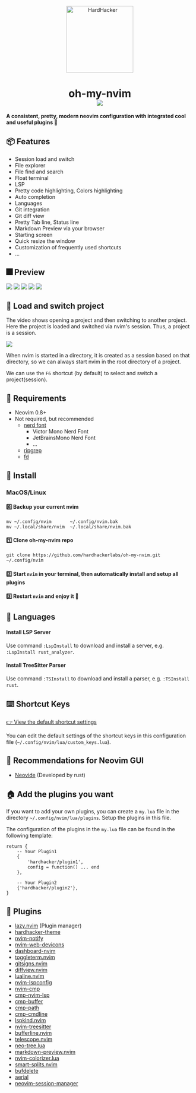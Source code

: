 <p align="center">
  <img width="180" src="https://github.com/hardhackerlabs/themes/raw/master/media/logo/logo.png" alt="HardHacker">
</p>

<h1 align="center">
    oh-my-nvim<br/>
  <a href="https://discord.com/invite/MGmp9QjfkK">
    <img src="https://img.shields.io/discord/1095552215944527962?style=for-the-badge&logo=discord&color=e965a5&logoColor=eee9fc&labelColor=282433"/>
  </a>
</h1>


**A consistent, pretty, modern neovim configuration with integrated cool and useful plugins 💎**

## 📦 Features

* Session load and switch
* File explorer
* File find and search
* Float terminal
* LSP
* Pretty code highlighting, Colors highlighting
* Auto completion
* Languages
* Git integration
* Git diff view
* Pretty Tab line, Status line
* Markdown Preview via your browser
* Starting screen
* Quick resize the window
* Customization of frequently used shortcuts
* ...

## 🎆 Preview

![](./docs/images/start-screen.png)
![](./docs/images/autocmp.png)
![](./docs/images/float-term.png)
![](./docs/images/find.png)
![](./docs/images/color-highlight.png)

## 📸 Load and switch project

The video shows opening a project and then switching to another project.
Here the project is loaded and switched via nvim's session.
Thus, a project is a session.

![](https://i.imgur.com/RcLA5cy.gif)

When nvim is started in a directory, it is created as a session based on that directory, 
so we can always start nvim in the root directory of a project.

We can use the `F6` shortcut (by default) to select and switch a project(session).

## 📌 Requirements

* Neovim 0.8+
* Not required, but recommended
    * [nerd font](https://www.nerdfonts.com/font-downloads) 
        * Victor Mono Nerd Font
        * JetBrainsMono Nerd Font
        * ...
    * [ripgrep](https://github.com/BurntSushi/ripgrep) 
    * [fd](https://github.com/sharkdp/fd)

## 🚧 Install

### MacOS/Linux

#### 0️⃣  Backup your current nvim

```
mv ~/.config/nvim       ~/.config/nvim.bak
mv ~/.local/share/nvim  ~/.local/share/nvim.bak
```

#### 1️⃣  Clone oh-my-nvim repo

```
git clone https://github.com/hardhackerlabs/oh-my-nvim.git ~/.config/nvim
```

#### 2️⃣  Start `nvim` in your terminal, then automatically install and setup all plugins

#### 3️⃣  Restart `nvim` and enjoy it 🍻 

## 🧱 Languages

#### Install LSP Server

Use command `:LspInstall` to download and install a server, e.g. `:LspInstall rust_analyzer`.

#### Install TreeSitter Parser

Use command `:TSInstall` to download and install a parser, e.g. `:TSInstall rust`.

## ⌨️  Shortcut Keys

[👉 View the default shortcut settings](https://github.com/hardhackerlabs/oh-my-nvim/blob/main/lua/custom_keys.lua)

You can edit the default settings of the shortcut keys in this configuration file (`~/.config/nvim/lua/custom_keys.lua`).

## 💖 Recommendations for Neovim GUI

* [Neovide](https://neovide.dev/) (Developed by rust)

## 🏠 Add the plugins you want

If you want to add your own plugins, you can create a `my.lua` file in the directory `~/.config/nvim/lua/plugins`. Setup the plugins in this file.

The configuration of the plugins in the `my.lua` file can be found in the following template:

```
return {
    -- Your Plugin1
    {
        'hardhacker/plugin1',
        config = function() ... end
    },

    -- Your Plugin2
    {'hardhacker/plugin2'},
}
```

## 🧩 Plugins

* [lazy.nvim](https://github.com/folke/lazy.nvim) (Plugin manager)
* [hardhacker-theme](https://github.com/hardhackerlabs/theme-vim)
* [nvim-notify](https://github.com/rcarriga/nvim-notify)
* [nvim-web-devicons](https://github.com/nvim-tree/nvim-web-devicons)
* [dashboard-nvim](https://github.com/nvimdev/dashboard-nvim)
* [toggleterm.nvim](https://github.com/akinsho/toggleterm.nvim)
* [gitsigns.nvim](https://github.com/lewis6991/gitsigns.nvim)
* [diffview.nvim](https://github.com/sindrets/diffview.nvim)
* [lualine.nvim](https://github.com/nvim-lualine/lualine.nvim)
* [nvim-lspconfig](https://github.com/neovim/nvim-lspconfig)
* [nvim-cmp](https://github.com/hrsh7th/nvim-cmp)
* [cmp-nvim-lsp](https://github.com/hrsh7th/cmp-nvim-lsp)
* [cmp-buffer](https://github.com/hrsh7th/cmp-buffer)
* [cmp-path](https://github.com/hrsh7th/cmp-path)
* [cmp-cmdline](https://github.com/hrsh7th/cmp-cmdline)
* [lspkind.nvim](https://github.com/onsails/lspkind.nvim)
* [nvim-treesitter](https://github.com/nvim-treesitter/nvim-treesitter)
* [bufferline.nvim](https://github.com/akinsho/bufferline.nvim)
* [telescope.nvim](https://github.com/nvim-telescope/telescope.nvim)
* [neo-tree.lua](https://github.com/nvim-neo-tree/neo-tree.nvim)
* [markdown-preview.nvim](https://github.com/iamcco/markdown-preview.nvim)
* [nvim-colorizer.lua](https://github.com/norcalli/nvim-colorizer.lua)
* [smart-splits.nvim](https://github.com/mrjones2014/smart-splits.nvim)
* [bufdelete](https://github.com/famiu/bufdelete.nvim)
* [aerial](https://github.com/stevearc/aerial.nvim)
* [neovim-session-manager](https://github.com/Shatur/neovim-session-manager)


